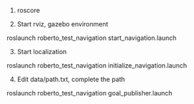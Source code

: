 1. roscore

2. Start rviz, gazebo environment

roslaunch roberto_test_navigation start_navigation.launch

3. Start localization 

roslaunch roberto_test_navigation initialize_navigation.launch

4. Edit data/path.txt, complete the path

roslaunch roberto_test_navigation goal_publisher.launch
